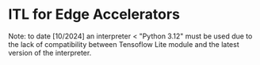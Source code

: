 # ITL for Edge Accelerators
Note: to date [10/2024] an interpreter < "Python 3.12" must be used due to the lack of compatibility between Tensoflow Lite module and the latest version of the interpreter.
